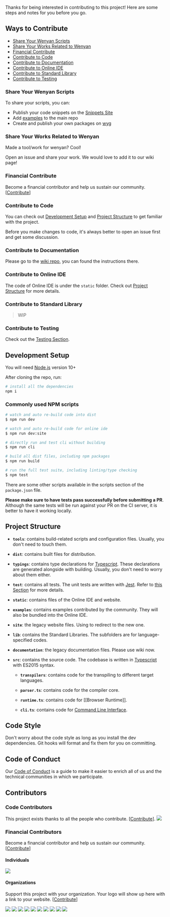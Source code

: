 Thanks for being interested in contributing to this project! Here are some steps and notes for you before you go.

## Ways to Contribute

- [Share Your Wenyan Scripts](#share-your-wenyan-scripts)
- [Share Your Works Related to Wenyan](#share-your-works-related-to-wenyan)
- [Financial Contribute](#financial-contribute)
- [Contribute to Code](#contribute-to-code)
- [Contribute to Documentation](#contribute-to-documentation)
- [Contribute to Online IDE](#contribute-to-online-ide)
- [Contribute to Standard Library](contribute-to-standard-library)
- [Contribute to Testing](contribute-to-testing)

### Share Your Wenyan Scripts

To share your scripts, you can:

- Publish your code snippets on the [Snippets Site](https://wenyan-snippets.glitch.me/)
- Add [examples](https://github.com/wenyan-lang/wenyan/tree/master/examples) to the main repo
- Create and publish your own packages on [wyg](/guide/wyg)

### Share Your Works Related to Wenyan

Made a tool/work for wenyan? Cool!

Open an issue and share your work. We would love to add it to our wiki page!

### Financial Contribute

Become a financial contributor and help us sustain our community. [[Contribute](https://opencollective.com/wenyan-lang/contribute)]

### Contribute to Code

You can check out [Development Setup](#development-setup) and [Project Structure](#project-structure) to get familiar with the project.

Before you make changes to code, it's always better to open an issue first and get some discussion.

### Contribute to Documentation

Please go to the [wiki repo](https://github.com/wenyan-lang/wiki), you can found the instructions there.

### Contribute to Online IDE

The code of Online IDE is under the `static` folder. Check out [Project Structure](#project-structure) for more details.

### Contribute to Standard Library

> WIP

### Contribute to Testing

Check out the [Testing Section](https://github.com/wenyan-lang/wenyan/wiki/Testing).

## Development Setup

You will need [Node.js](https://nodejs.org/) version 10+

After cloning the repo, run:

```bash
# install all the dependencies
npm i
```

### Commonly used NPM scripts
```bash
# watch and auto re-build code into dist
$ npm run dev

# watch and auto re-build code for online ide
$ npm run dev:site

# directly run and test cli without building
$ npm run cli

# build all dist files, including npm packages
$ npm run build

# run the full test suite, including linting/type checking
$ npm test
```

There are some other scripts available in the scripts section of the `package.json` file.

**Please make sure to have tests pass successfully before submitting a PR**. Although the same tests will be run against your PR on the CI server, it is better to have it working locally.

## Project Structure

- **`tools`**: contains build-related scripts and configuration files. Usually, you don't need to touch them.

- **`dist`**: contains built files for distribution.

- **`typings`**: contains type declarations for [Typescript](https://www.typescriptlang.org/). These declarations are generated alongside with building. Usually, you don't need to worry about them either.

- **`test`**: contains all tests. The unit tests are written with [Jest](https://jestjs.io/). Refer to [this Section](https://github.com/wenyan-lang/wenyan/wiki/Testing) for more details.

- **`static`**: contains files of the Online IDE and website.

- **`examples`**: contains examples contributed by the community. They will also be bundled into the Online IDE.

- **`site`**: the legacy website files. Using to redirect to the new one.

- **`lib`**: contains the Standard Libraries. The subfolders are for language-specified codes.

- **`documentation`**: the legacy documentation files. Please use wiki now.

- **`src`**: contains the source code. The codebase is written in [Typescript](https://www.typescriptlang.org/) with ES2015 syntax.

  - **`transpilers`**: contains code for the transpiling to different target languages.

  - **`parser.ts`**: contains code for the compiler core.

  - **`runtime.ts`**: contains code for [[Browser Runtime]].

  - **`cli.ts`**: contains code for [Command Line Interface](https://www.npmjs.com/package/@wenyanlang/cli).


## Code Style

Don't worry about the code style as long as you install the dev dependencies. Git hooks will format and fix them for you on committing.

## Code of Conduct

Our [Code of Conduct](https://github.com/wenyan-lang/wenyan/blob/master/CODE_OF_CONDUCT.md) is a guide to make it easier to enrich all of us and the technical communities in which we participate.

## Contributors

### Code Contributors

This project exists thanks to all the people who contribute. [[Contribute](CONTRIBUTING.md)].
<a href="https://github.com/wenyan-lang/wenyan/graphs/contributors"><img src="https://opencollective.com/wenyan-lang/contributors.svg?width=890&button=false" /></a>

### Financial Contributors

Become a financial contributor and help us sustain our community. [[Contribute](https://opencollective.com/wenyan-lang/contribute)]

#### Individuals

<a href="https://opencollective.com/wenyan-lang"><img src="https://opencollective.com/wenyan-lang/individuals.svg?width=890"></a>

#### Organizations

Support this project with your organization. Your logo will show up here with a link to your website. [[Contribute](https://opencollective.com/wenyan-lang/contribute)]

<a href="https://opencollective.com/wenyan-lang/organization/0/website"><img src="https://opencollective.com/wenyan-lang/organization/0/avatar.svg"></a>
<a href="https://opencollective.com/wenyan-lang/organization/1/website"><img src="https://opencollective.com/wenyan-lang/organization/1/avatar.svg"></a>
<a href="https://opencollective.com/wenyan-lang/organization/2/website"><img src="https://opencollective.com/wenyan-lang/organization/2/avatar.svg"></a>
<a href="https://opencollective.com/wenyan-lang/organization/3/website"><img src="https://opencollective.com/wenyan-lang/organization/3/avatar.svg"></a>
<a href="https://opencollective.com/wenyan-lang/organization/4/website"><img src="https://opencollective.com/wenyan-lang/organization/4/avatar.svg"></a>
<a href="https://opencollective.com/wenyan-lang/organization/5/website"><img src="https://opencollective.com/wenyan-lang/organization/5/avatar.svg"></a>
<a href="https://opencollective.com/wenyan-lang/organization/6/website"><img src="https://opencollective.com/wenyan-lang/organization/6/avatar.svg"></a>
<a href="https://opencollective.com/wenyan-lang/organization/7/website"><img src="https://opencollective.com/wenyan-lang/organization/7/avatar.svg"></a>
<a href="https://opencollective.com/wenyan-lang/organization/8/website"><img src="https://opencollective.com/wenyan-lang/organization/8/avatar.svg"></a>
<a href="https://opencollective.com/wenyan-lang/organization/9/website"><img src="https://opencollective.com/wenyan-lang/organization/9/avatar.svg"></a>
